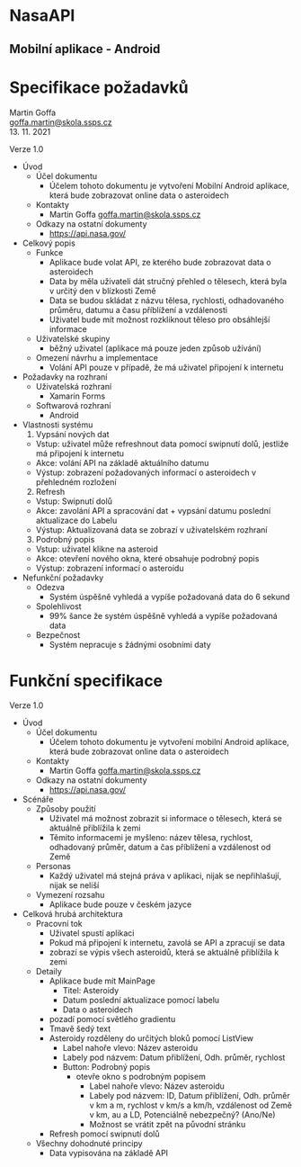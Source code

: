 # NasaAPI
## Mobilní aplikace - Android

# Specifikace požadavků

Martin Goffa <br/>
goffa.martin@skola.ssps.cz <br/>
13. 11. 2021

Verze 1.0

* Úvod
  * Účel dokumentu
    * Účelem tohoto dokumentu je vytvoření Mobilní Android aplikace, která bude zobrazovat online data o asteroidech
  * Kontakty
    * Martin Goffa goffa.martin@skola.ssps.cz
  * Odkazy na ostatní dokumenty
    * https://api.nasa.gov/
* Celkový popis
  * Funkce
    * Aplikace bude volat API, ze kterého bude zobrazovat data o asteroidech
    * Data by měla uživateli dát stručný přehled o tělesech, která byla v určitý den v blízkosti Země
    * Data se budou skládat z názvu tělesa, rychlosti, odhadovaného průměru, datumu a času příblížení a vzdálenosti
    * Uživatel bude mít možnost rozkliknout těleso pro obsáhlejší informace
  * Uživatelské skupiny
    * běžný uživatel (aplikace má pouze jeden způsob užívání)
  * Omezení návrhu a implementace   
    * Volání API pouze v případě, že má uživatel připojení k internetu
* Požadavky na rozhraní
  * Uživatelská rozhraní 
    * Xamarin Forms
  * Softwarová rozhraní 
    * Android
* Vlastnosti systému
  1. Vypsání nových dat
    * Vstup: uživatel může refreshnout data pomocí swipnutí dolů, jestliže má připojení k internetu
    * Akce: volání API na základě aktuálního datumu
    * Výstup: zobrazení požadovaných informací o asteroidech v přehledném rozložení
  2. Refresh
    * Vstup: Swipnutí dolů
    * Akce: zavolání API a spracování dat + vypsání datumu poslední aktualizace do Labelu
    * Výstup: Aktualizovaná data se zobrazí v uživatelském rozhraní  
  3. Podrobný popis
    * Vstup: uživatel klikne na asteroid
    * Akce: otevření nového okna, které obsahuje podrobný popis
    * Výstup: zobrazení informací o asteroidu 
* Nefunkční požadavky
    * Odezva
      * Systém úspěšně vyhledá a vypíše požadovaná data do 6 sekund
    * Spolehlivost
      * 99% šance že systém úspěšně vyhledá a vypíše požadovaná data 
    * Bezpečnost
      * Systém nepracuje s žádnými osobními daty

# Funkční specifikace

Verze 1.0

* Úvod
  * Účel dokumentu
    * Účelem tohoto dokumentu je vytvoření mobilní Android aplikace, která bude zobrazovat online data o asteroidech
  * Kontakty
    * Martin Goffa goffa.martin@skola.ssps.cz
  * Odkazy na ostatní dokumenty
    * https://api.nasa.gov/
* Scénáře
  * Způsoby použití
    * Uživatel má možnost zobrazit si informace o tělesech, která se aktuálně přiblížila k zemi
    * Těmito informacemi je myšleno: název tělesa, rychlost, odhadovaný průměr, datum a čas příblížení a vzdálenost od Země
  * Personas
    * Každý uživatel má stejná práva v aplikaci, nijak se nepřihlašují, nijak se neliší 
  * Vymezení rozsahu
    * Aplikace bude pouze v českém jazyce
* Celková hrubá architektura
  * Pracovní tok
    * Uživatel spustí aplikaci
    * Pokud má připojení k internetu, zavolá se API a zpracují se data
    * zobrazí se výpis všech asteroidů, která se aktuálně přiblížila k zemi
  * Detaily
    * Aplikace bude mít MainPage
      * Titel: Asteroidy 
      * Datum poslední aktualizace pomocí labelu
      * Data o asteroidech
    * pozadí pomocí světlého gradientu
    * Tmavě šedý text
    * Asteroidy rozděleny do určitých bloků pomocí ListView
      * Label nahoře vlevo: Název asteroidu
      * Labely pod názvem: Datum přiblížení, Odh. průměr, rychlost
      * Button: Podrobný popis
        * otevře okno s podrobným popisem
          * Label nahoře vlevo: Název asteroidu
          * Labely pod názvem: ID, Datum přiblížení, Odh. průměr v km a m, rychlost v km/s a km/h, vzdálenost od Země v km, au a LD, Potenciálně nebezpečný? (Ano/Ne)
          * Možnost se vrátit zpět na původní stránku
    * Refresh pomocí swipnutí dolů
  * Všechny dohodnuté principy 
    * Data vypisována na základě API 
    
